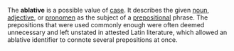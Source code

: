 The **ablative** is a possible value of [case](casus.md). It describes the given [noun](nomen.md), [adjective](adiectivum.md), or [pronomen](pronomen.md) as the subject of a [prepositional](praepositio.md) phrase. The prepositions that were used commonly enough were often deemed unnecessary and left unstated in attested Latin literature, which allowed an ablative identifier to connote several prepositions at once.

